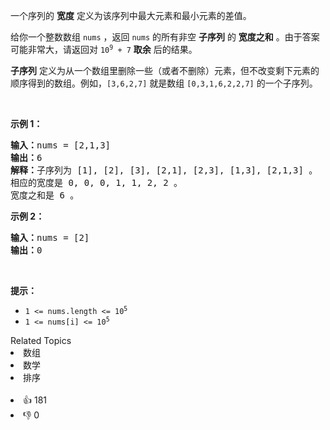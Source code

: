 <p>一个序列的 <strong>宽度</strong> 定义为该序列中最大元素和最小元素的差值。</p>

<p>给你一个整数数组 <code>nums</code> ，返回 <code>nums</code> 的所有非空 <strong>子序列</strong> 的 <strong>宽度之和</strong> 。由于答案可能非常大，请返回对 <code>10<sup>9</sup> + 7</code> <strong>取余</strong> 后的结果。</p>

<p><strong>子序列</strong> 定义为从一个数组里删除一些（或者不删除）元素，但不改变剩下元素的顺序得到的数组。例如，<code>[3,6,2,7]</code> 就是数组 <code>[0,3,1,6,2,2,7]</code> 的一个子序列。</p>

<p>&nbsp;</p>

<p><strong>示例 1：</strong></p>

<pre>
<strong>输入：</strong>nums = [2,1,3]
<strong>输出：</strong>6
<strong>解释：</strong>子序列为 [1], [2], [3], [2,1], [2,3], [1,3], [2,1,3] 。
相应的宽度是 0, 0, 0, 1, 1, 2, 2 。
宽度之和是 6 。
</pre>

<p><strong>示例 2：</strong></p>

<pre>
<strong>输入：</strong>nums = [2]
<strong>输出：</strong>0
</pre>

<p>&nbsp;</p>

<p><strong>提示：</strong></p>

<ul> 
 <li><code>1 &lt;= nums.length &lt;= 10<sup>5</sup></code></li> 
 <li><code>1 &lt;= nums[i] &lt;= 10<sup>5</sup></code></li> 
</ul>

<div><div>Related Topics</div><div><li>数组</li><li>数学</li><li>排序</li></div></div><br><div><li>👍 181</li><li>👎 0</li></div>